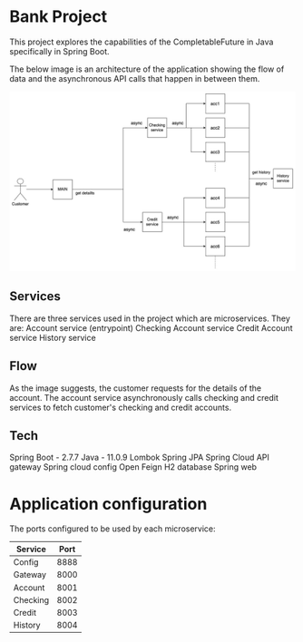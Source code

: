 # Bank Project

This project explores the capabilities of the CompletableFuture in Java specifically in Spring Boot.

The below image is an architecture of the application showing the flow of data and the asynchronous API calls that happen in between them.

![architecture](https://github.com/haystacklab/Bankproject/blob/dev/resources/bank-project.jpg "Bank project architecture")

## Services
There are three services used in the project which are microservices. They are:
Account service (entrypoint)
Checking Account service
Credit Account service
History service

## Flow
As the image suggests, the customer requests for the details of the account. The account service asynchronously calls checking and credit services to fetch customer's checking and credit accounts.

## Tech
Spring Boot - 2.7.7
Java - 11.0.9
Lombok
Spring JPA
Spring Cloud API gateway
Spring cloud config
Open Feign
H2 database
Spring web

# Application configuration
The ports configured to be used by each microservice:

| Service | Port |
| ------ | ------ |
| Config | 8888 |
| Gateway | 8000 |
| Account | 8001 |
| Checking | 8002 |
| Credit | 8003 |
| History | 8004 |

